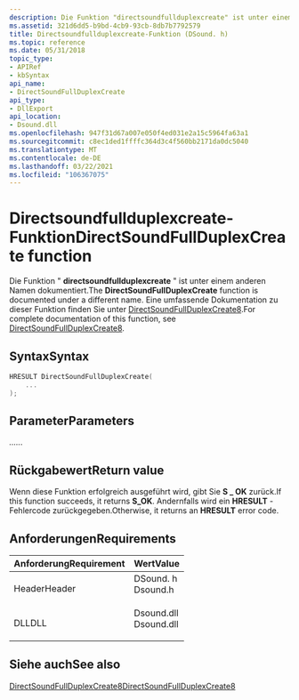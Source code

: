 ```yaml
---
description: Die Funktion "directsoundfullduplexcreate" ist unter einem anderen Namen dokumentiert. Eine umfassende Dokumentation zu dieser Funktion finden Sie unter DirectSoundFullDuplexCreate8.
ms.assetid: 321d6dd5-b9bd-4cb9-93cb-8db7b7792579
title: Directsoundfullduplexcreate-Funktion (DSound. h)
ms.topic: reference
ms.date: 05/31/2018
topic_type:
- APIRef
- kbSyntax
api_name:
- DirectSoundFullDuplexCreate
api_type:
- DllExport
api_location:
- Dsound.dll
ms.openlocfilehash: 947f31d67a007e050f4ed031e2a15c5964fa63a1
ms.sourcegitcommit: c8ec1ded1ffffc364d3c4f560bb2171da0dc5040
ms.translationtype: MT
ms.contentlocale: de-DE
ms.lasthandoff: 03/22/2021
ms.locfileid: "106367075"
---
```

# <a name="directsoundfullduplexcreate-function"></a><span data-ttu-id="1cc14-104">Directsoundfullduplexcreate-Funktion</span><span class="sxs-lookup"><span data-stu-id="1cc14-104">DirectSoundFullDuplexCreate function</span></span>

<span data-ttu-id="1cc14-105">Die Funktion " **directsoundfullduplexcreate** " ist unter einem anderen Namen dokumentiert.</span><span class="sxs-lookup"><span data-stu-id="1cc14-105">The **DirectSoundFullDuplexCreate** function is documented under a different name.</span></span> <span data-ttu-id="1cc14-106">Eine umfassende Dokumentation zu dieser Funktion finden Sie unter [DirectSoundFullDuplexCreate8](/previous-versions//bb219695(v=vs.85)).</span><span class="sxs-lookup"><span data-stu-id="1cc14-106">For complete documentation of this function, see [DirectSoundFullDuplexCreate8](/previous-versions//bb219695(v=vs.85)).</span></span>

## <a name="syntax"></a><span data-ttu-id="1cc14-107">Syntax</span><span class="sxs-lookup"><span data-stu-id="1cc14-107">Syntax</span></span>


```C++
HRESULT DirectSoundFullDuplexCreate(
    ...
);
```



## <a name="parameters"></a><span data-ttu-id="1cc14-108">Parameter</span><span class="sxs-lookup"><span data-stu-id="1cc14-108">Parameters</span></span>

<dl> <dt>

<span data-ttu-id="1cc14-109">*...*</span><span class="sxs-lookup"><span data-stu-id="1cc14-109">*...*</span></span> 
<span data-ttu-id="1cc14-110"></dt> <dd></dd> </dl></span><span class="sxs-lookup"><span data-stu-id="1cc14-110"></dt> <dd></dd> </dl></span></span>

## <a name="return-value"></a><span data-ttu-id="1cc14-111">Rückgabewert</span><span class="sxs-lookup"><span data-stu-id="1cc14-111">Return value</span></span>

<span data-ttu-id="1cc14-112">Wenn diese Funktion erfolgreich ausgeführt wird, gibt Sie **S \_ OK** zurück.</span><span class="sxs-lookup"><span data-stu-id="1cc14-112">If this function succeeds, it returns **S\_OK**.</span></span> <span data-ttu-id="1cc14-113">Andernfalls wird ein **HRESULT** -Fehlercode zurückgegeben.</span><span class="sxs-lookup"><span data-stu-id="1cc14-113">Otherwise, it returns an **HRESULT** error code.</span></span>

## <a name="requirements"></a><span data-ttu-id="1cc14-114">Anforderungen</span><span class="sxs-lookup"><span data-stu-id="1cc14-114">Requirements</span></span>



| <span data-ttu-id="1cc14-115">Anforderung</span><span class="sxs-lookup"><span data-stu-id="1cc14-115">Requirement</span></span> | <span data-ttu-id="1cc14-116">Wert</span><span class="sxs-lookup"><span data-stu-id="1cc14-116">Value</span></span> |
|-------------------|---------------------------------------------------------------------------------------|
| <span data-ttu-id="1cc14-117">Header</span><span class="sxs-lookup"><span data-stu-id="1cc14-117">Header</span></span><br/> | <dl> <span data-ttu-id="1cc14-118"><dt>DSound. h</dt></span><span class="sxs-lookup"><span data-stu-id="1cc14-118"><dt>Dsound.h</dt></span></span> </dl>   |
| <span data-ttu-id="1cc14-119">DLL</span><span class="sxs-lookup"><span data-stu-id="1cc14-119">DLL</span></span><br/>    | <dl> <span data-ttu-id="1cc14-120"><dt>Dsound.dll</dt></span><span class="sxs-lookup"><span data-stu-id="1cc14-120"><dt>Dsound.dll</dt></span></span> </dl> |



## <a name="see-also"></a><span data-ttu-id="1cc14-121">Siehe auch</span><span class="sxs-lookup"><span data-stu-id="1cc14-121">See also</span></span>

<dl> <dt>

<span data-ttu-id="1cc14-122">[DirectSoundFullDuplexCreate8](/previous-versions//bb219695(v=vs.85))</span><span class="sxs-lookup"><span data-stu-id="1cc14-122">[DirectSoundFullDuplexCreate8](/previous-versions//bb219695(v=vs.85))</span></span>
</dt> </dl>

 

 
